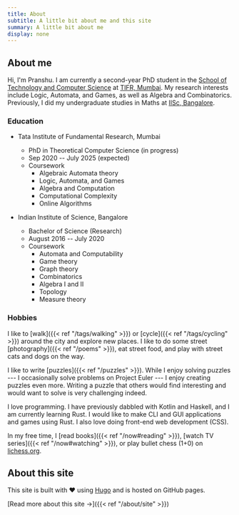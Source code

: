 ```yaml
---
title: About
subtitle: A little bit about me and this site
summary: A little bit about me
display: none
---
```


## About me

Hi, I'm Pranshu. I am currently a second-year PhD student in the [School of Technology and Computer Science](https://www.tcs.tifr.res.in) at [TIFR, Mumbai](https://www.tifr.res.in/).
My research interests include Logic, Automata, and Games, as well as Algebra and Combinatorics.
Previously, I did my undergraduate studies in Maths at [IISc, Bangalore](https://iisc.ac.in/).

### Education

- Tata Institute of Fundamental Research, Mumbai 
    - PhD in Theoretical Computer Science (in progress)
    - Sep 2020 -- July 2025 (expected)
    - Coursework
        - Algebraic Automata theory
        - Logic, Automata, and Games
        - Algebra and Computation
        - Computational Complexity
        - Online Algorithms


- Indian Institute of Science, Bangalore
    - Bachelor of Science (Research)
    - August 2016 -- July 2020
    - Coursework
        - Automata and Computability
        - Game theory
        - Graph theory
        - Combinatorics
        - Algebra I and II
        - Topology
        - Measure theory

### Hobbies

I like to [walk]({{< ref "/tags/walking" >}}) or [cycle]({{< ref "/tags/cycling" >}}) around the city and explore new places. I like to do some street [photography]({{< ref "/poems" >}}), eat street food, and play with street cats and dogs on the way.

I like to write [puzzles]({{< ref "/puzzles" >}}). While I enjoy solving puzzles --- I occasionally solve problems on Project Euler --- I enjoy creating puzzles even more. Writing a puzzle that others would find interesting and would want to solve is very challenging indeed.

I love programming. I have previously dabbled with Kotlin and Haskell, and I am currently learning Rust. I would like to make CLI and GUI applications and games using Rust. I also love doing front-end web development (CSS).

In my free time, I [read books]({{< ref "/now#reading" >}}), [watch TV series]({{< ref "/now#watching" >}}), or play bullet chess (1+0) on [lichess.org](https://lichess.org).

## About this site

This site is built with :heart: using [Hugo](https://gohugo.io) and is hosted on GitHub pages.

[Read more about this site &#8594;]({{< ref "/about/site" >}})
